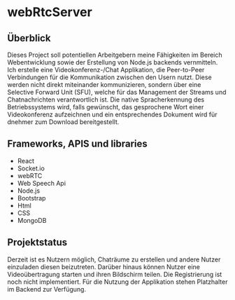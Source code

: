 
# webRtcServer

## Überblick

Dieses Project soll potentiellen Arbeitgebern meine Fähigkeiten im Bereich Webentwicklung sowie der Erstellung von Node.js backends vernmitteln. Ich erstelle eine Videokonferenz-/Chat Applikation, die Peer-to-Peer Verbindungen für die Kommunikation zwischen den Usern nutzt. Diese werden nicht direkt miteinander kommunizieren, sondern über eine Selective Forward Unit (SFU), welche für das Management der Streams und Chatnachrichten verantwortlich ist. Die native Spracherkennung des Betriebssystems wird, falls gewünscht, das gesprochene Wort einer Videokonferenz aufzeichnen und ein entsprechendes Dokument wird für dnehmer zum Download bereitgestellt.

## Frameworks, APIS und libraries

- React
- Socket.io
- webRTC
- Web Speech Api
- Node.js
- Bootstrap
- Html
- CSS
- MongoDB

## Projektstatus

Derzeit ist es Nutzern möglich, Chaträume zu erstellen und andere Nutzer einzuladen diesen beizutreten. Darüber hinaus können Nutzer eine Videoübertragung starten und ihren Bildschirm teilen. Die Registrierung ist noch nicht implementiert. Für die Nutzung der Applikation stehen Platzhalter im Backend zur Verfügung.
